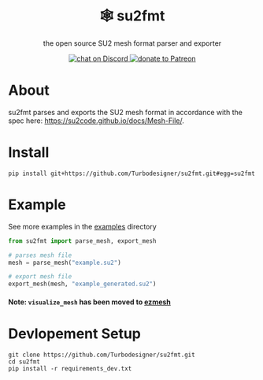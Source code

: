 <h1 align="center">🕸️ su2fmt</h1>

<p align="center">the open source SU2 mesh format parser and exporter</p>

<p align="center">
    <a href="https://discord.gg/H7qRauGkQ6">
        <img src="https://img.shields.io/discord/913193916885524552?logo=discord"
            alt="chat on Discord">
    </a>
    <a href="https://www.patreon.com/turbodesigner">
        <img src="https://img.shields.io/badge/dynamic/json?color=%23e85b46&label=Patreon&query=data.attributes.patron_count&suffix=%20patrons&url=https%3A%2F%2Fwww.patreon.com%2Fapi%2Fcampaigns%2F9860430"
            alt="donate to Patreon">
    </a>
</p>



# About
su2fmt parses and exports the SU2 mesh format in accordance with the spec here:
https://su2code.github.io/docs/Mesh-File/.


# Install
```
pip install git+https://github.com/Turbodesigner/su2fmt.git#egg=su2fmt
```

# Example
See more examples in the [examples](/examples) directory

```python
from su2fmt import parse_mesh, export_mesh

# parses mesh file
mesh = parse_mesh("example.su2")

# export mesh file
export_mesh(mesh, "example_generated.su2")
```
#### Note: `visualize_mesh` has been moved to [ezmesh](https://github.com/Turbodesigner/ezmesh)


# Devlopement Setup
```
git clone https://github.com/Turbodesigner/su2fmt.git
cd su2fmt
pip install -r requirements_dev.txt
```
